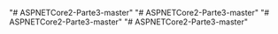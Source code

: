 "# ASPNETCore2-Parte3-master" 
"# ASPNETCore2-Parte3-master" 
"# ASPNETCore2-Parte3-master" 
"# ASPNETCore2-Parte3-master" 
